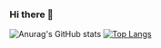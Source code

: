 ### Hi there 👋

<!--
**HeonchanKim/HeonchanKim** is a ✨ _special_ ✨ repository because its `README.md` (this file) appears on your GitHub profile.

Here are some ideas to get you started:

- 🔭 I’m currently working on ...
- 🌱 I’m currently learning ...
- 👯 I’m looking to collaborate on ...
- 🤔 I’m looking for help with ...
- 💬 Ask me about ...
- 📫 How to reach me: ...
- 😄 Pronouns: ...
- ⚡ Fun fact: ...
-->
![Anurag's GitHub stats](https://github-readme-stats.vercel.app/api?username=HeonchanKim&show_icons=true&theme=radical)
[![Top Langs](https://github-readme-stats.vercel.app/api/top-langs/?username=HeonchanKim&layout=compact&theme=radical&langs_count=보여주고싶은언어개수)](https://github.com/anuraghazra/github-readme-stats)

